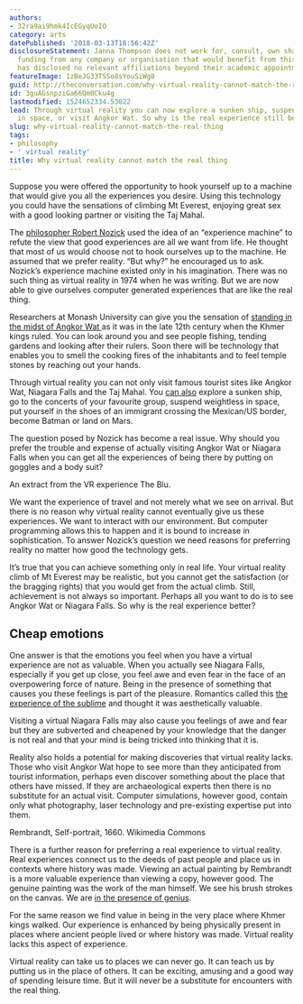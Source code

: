 ```yaml
---
authors:
- 32ra9ai9hmk4IcEGyqUoIO
category: arts
datePublished: '2018-03-13T18:56:42Z'
disclosureStatement: Janna Thompson does not work for, consult, own shares in or receive
  funding from any company or organisation that would benefit from this article, and
  has disclosed no relevant affiliations beyond their academic appointment.
featureImage: 1zBeJG33TSSo8sYouSiWg8
guid: http://theconversation.com/why-virtual-reality-cannot-match-the-real-thing-92035
id: 3guAGsnpziGa66Qm0Cku4g
lastmodified: 1524652334.53022
lead: Through virtual reality you can now explore a sunken ship, suspend weightless
  in space, or visit Angkor Wat. So why is the real experience still better?
slug: why-virtual-reality-cannot-match-the-real-thing
tags:
- philosophy
- ' virtual reality'
title: Why virtual reality cannot match the real thing
---
```

Suppose you were offered the opportunity to hook yourself up to a machine that would give you all the experiences you desire. Using this technology you could have the sensations of climbing Mt Everest, enjoying great sex with a good looking partner or visiting the Taj Mahal.

The [philosopher Robert Nozick](https://books.google.com.au/books?hl=en&lr=&id=P-1CpL6XDTYC&oi=fnd&pg=PA264&dq=robert+nozick+experience+machine&ots=2akSAnhIy2&sig=rJJsj4syLh4v9DeFcDwkwFJxiR0#v=onepage&q=robert%20nozick%20experience%20machine&f=false) used the idea of an “experience machine” to refute the view that good experiences are all we want from life. He thought that most of us would choose not to hook ourselves up to the machine. He assumed that we prefer reality. “But why?” he encouraged us to ask. Nozick’s experience machine existed only in his imagination. There was no such thing as virtual reality in 1974 when he was writing. But we are now able to give ourselves computer generated experiences that are like the real thing.

Researchers at Monash University can give you the sensation of [standing in the midst of Angkor Wat ](http://www.abc.net.au/news/2017-04-22/virtual-angkor-wat-and-other-3d-ancient-civilisations/8447504) as it was in the late 12th century when the Khmer kings ruled. You can look around you and see people fishing, tending gardens and looking after their rulers. Soon there will be technology that enables you to smell the cooking fires of the inhabitants and to feel temple stones by reaching out your hands.

Through virtual reality you can not only visit famous tourist sites like Angkor Wat, Niagara Falls and the Taj Mahal. You [can also](https://www.thewrap.com/15-best-virtual-reality-experiences-so-far/) explore a sunken ship, go to the concerts of your favourite group, suspend weightless in space, put yourself in the shoes of an immigrant crossing the Mexican/US border, become Batman or land on Mars. 

The question posed by Nozick has become a real issue. Why should you prefer the trouble and expense of actually visiting Angkor Wat or Niagara Falls when you can get all the experiences of being there by putting on goggles and a body suit?

An extract from the VR experience The Blu.

We want the experience of travel and not merely what we see on arrival. But there is no reason why virtual reality cannot eventually give us these experiences. We want to interact with our environment. But computer programming allows this to happen and it is bound to increase in sophistication. To answer Nozick’s question we need reasons for preferring reality no matter how good the technology gets.

It’s true that you can achieve something only in real life. Your virtual reality climb of Mt Everest may be realistic, but you cannot get the satisfaction (or the bragging rights) that you would get from the actual climb. Still, achievement is not always so important. Perhaps all you want to do is to see Angkor Wat or Niagara Falls. So why is the real experience better?

## Cheap emotions

One answer is that the emotions you feel when you have a virtual experience are not as valuable. When you actually see Niagara Falls, especially if you get up close, you feel awe and even fear in the face of an overpowering force of nature. Being in the presence of something that causes you these feelings is part of the pleasure. Romantics called this [the experience of the sublime](http://www.tate.org.uk/art/research-publications/the-sublime/the-romantic-sublime-r1109221) and thought it was aesthetically valuable. 

Visiting a virtual Niagara Falls may also cause you feelings of awe and fear but they are subverted and cheapened by your knowledge that the danger is not real and that your mind is being tricked into thinking that it is.

Reality also holds a potential for making discoveries that virtual reality lacks. Those who visit Angkor Wat hope to see more than they anticipated from tourist information, perhaps even discover something about the place that others have missed. If they are archaeological experts then there is no substitute for an actual visit. Computer simulations, however good, contain only what photography, laser technology and pre-existing expertise put into them.

[](https://images.theconversation.com/files/207044/original/file-20180220-116355-1qou5gg.jpg?ixlib=rb-1.1.0&q=45&auto=format&w=1000&fit=clip) Rembrandt, Self-portrait, 1660. Wikimedia Commons

There is a further reason for preferring a real experience to virtual reality. Real experiences connect us to the deeds of past people and place us in contexts where history was made. Viewing an actual painting by Rembrandt is a more valuable experience than viewing a copy, however good. The genuine painting was the work of the man himself. We see his brush strokes on the canvas. We are [in the presence of genius](https://psmag.com/social-justice/original-artworks-move-us-reproductions-90869). 

For the same reason we find value in being in the very place where Khmer kings walked. Our experience is enhanced by being physically present in places where ancient people lived or where history was made. Virtual reality lacks this aspect of experience.

Virtual reality can take us to places we can never go. It can teach us by putting us in the place of others. It can be exciting, amusing and a good way of spending leisure time. But it will never be a substitute for encounters with the real thing.